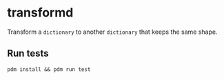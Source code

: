 # transformd

Transform a `dictionary` to another `dictionary` that keeps the same shape.

## Run tests

`pdm install && pdm run test`
